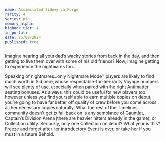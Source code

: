 ```yaml
---
name: Assimilated Sidney La Forge
rarity: 4
series: pic
memory_alpha:
bigbook_tier: 4
in_portal:
date: 25/09/2024
published: true
---
```


Imagine hearing all your dad’s wacky stories from back in the day, and then getting to live them over with some of his old friends? Now, imagine getting to experience the nightmares too…

Speaking of nightmares…only Nightmare Mode™ players are likely to find much worth in Sid here, whose respectable-for-her-rarity Voyage numbers will see plenty of use, especially when paired with the right Antimatter seating bonuses. As always, this could be useful for new players too, however unless you find yourself able to earn multiple copies on debut, you’re going to have far better off quality of crew before you come across all her necessary copies naturally. What the rest of the Timelines community doesn’t get to fall back on is any semblance of Gauntlet, Captain’s Division Arena (there are heavier hitters already in the game), or Collection utility. Seriously, only one Collection on debut? What year is this? Freeze and forget after her introductory Event is over, or take her if you must in a future Behold.

